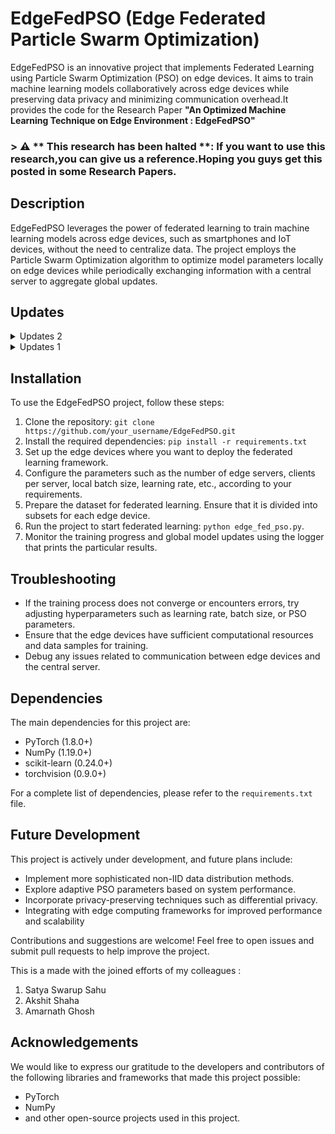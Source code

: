 # EdgeFedPSO (Edge Federated Particle Swarm Optimization)

EdgeFedPSO is an innovative project that implements Federated Learning using Particle Swarm Optimization (PSO) on edge devices. It aims to train machine learning models collaboratively across edge devices while preserving data privacy and minimizing communication overhead.It provides the code for the Research Paper **"An Optimized Machine Learning Technique on Edge Environment : EdgeFedPSO"** 

### > :warning: ** This research has been halted **: If you want to use this research,you can give us a reference.Hoping you guys get this posted in some Research Papers. ###

## Description

EdgeFedPSO leverages the power of federated learning to train machine learning models across edge devices, such as smartphones and IoT devices, without the need to centralize data. The project employs the Particle Swarm Optimization algorithm to optimize model parameters locally on edge devices while periodically exchanging information with a central server to aggregate global updates.

## Updates

<details>
<summary>
Updates 2
</summary>

### **Updates in EdgeFedPSO:** ###
1. **Model Architecture Enhancements**:
   - Introduced a split CNN architecture for improved training efficiency. The `ClientModel` and `EdgeModel` are now defined to separately handle local and edge computations.
   - Added dropout layers to reduce overfitting in both models.
2. **Particle Swarm Optimization (PSO) Implementation**:
   - Enhanced the `Particle` class with methods for updating velocity, position, and best fitness using PSO.
   - Implemented a `GlobalAggregationPSO` method that aggregates model parameters from multiple clients based on fitness scores, improving overall model performance.
3. **Non-IID Data Simulation**:
   - Added a function `create_non_iid_data` to generate non-IID datasets for clients, enhancing realism in federated learning scenarios.
4. **Bandwidth Simulation**:
   - Integrated bandwidth simulation for local and global transfers with configurable scenarios (best, worst, and default). The `simulate_transfer_time` function now models the time taken for data transfer based on client and edge server bandwidth.
5. **Particle Diversity**: 
   - The PSO algorithm now initializes particles with small random noise for increased diversity.
6. **Communication Cost Calculation**:
   - Implemented a function to calculate communication costs for each round, helping to analyze the efficiency of the federated learning process.

### **Updates in EdgeFed:**
1. **Non-IID Data Distribution**: 
   - Implemented a Dirichlet distribution-based method for creating non-IID data across clients, providing a more realistic scenario.
2. **Network Simulation**: 
   - Added bandwidth simulation to model data transfer between clients, edge servers, and the cloud.
3. **Learning Rate Decay**: 
   - Introduced a learning rate decay mechanism to improve convergence.
4. **Model Architecture**: 
   - Updated the CNN model architecture, splitting it into client and edge components for more efficient federated learning.
</details>


<details>
<summary>
Updates 1
</summary>


### **Updates in EdgeFedPSO:**
1. **PSO-based Model Update**: 
   - The Particle Swarm Optimization (PSO) algorithm has been integrated into the client-side model updates. Instead of traditional gradient-based updates, each client employs      multiple particles to explore better model parameters, combining cognitive and social terms for better convergence.
   - New helper functions to initialize particles and calculate fitness.
   - Velocity updates now include position clipping for better control, and diverse particles are initialized with noise.
2. **Improved Metrics and Aggregation**:
   - Clients now send updated models with precision, recall, and F1-score for enhanced evaluation.
   - Weighted averaging of model parameters uses PSO to fine-tune global model updates.
3. **Global Stopping Condition**:
   - Introduced accuracy threshold (95%) for early stopping during global aggregation.
4. **Efficiency Improvements**:
   - Refined learning rate adjustment and optimized PSO update process for faster convergence.

### **Updates in EdgeFed:**
1. **Dataset Splitting:**
   - In the updated version, `client_dataloaders` are created using subsets of the MNIST dataset for each edge server. This ensures that each server gets a unique portion of the dataset, reflecting a more realistic federated learning setup.
2. **Weighted Average of Model Parameters:**
   - The aggregation function is more explicit in calculating weighted averages of model parameters across clients based on their data size, improving the effectiveness of global model updates.
3. **Global Model Update:**
   - The new implementation ensures that the global model is updated directly using the aggregated local models’ state_dicts, improving synchronization across clients.

### **Misc Updates:**
1. **Enhanced Logging and Metrics:**
   - The updated code logs training and test set metrics (loss, accuracy, precision, recall, F1-score) for each communication round. This provides more visibility into model performance during training.
2. **Storage of Results:**
   - Enhanced result-saving capabilities, storing evaluation metrics (accuracy, loss, precision, recall, F1-score) after each round in `.pkl` files, making it easier to analyze training progression later.
3. **Evaluation on Test Set:**
   - The updated version evaluates both training and test data during each round, providing a more comprehensive performance analysis.
4. **Device Configuration:**
   - Added `torch.device` for utilizing GPU (`cuda`) if available, improving the performance for training on large datasets.

</details>

## Installation

To use the EdgeFedPSO project, follow these steps:

1. Clone the repository: `git clone https://github.com/your_username/EdgeFedPSO.git`
2. Install the required dependencies: `pip install -r requirements.txt`
3. Set up the edge devices where you want to deploy the federated learning framework.
4. Configure the parameters such as the number of edge servers, clients per server, local batch size, learning rate, etc., according to your requirements.
5. Prepare the dataset for federated learning. Ensure that it is divided into subsets for each edge device.
6. Run the project to start federated learning: `python edge_fed_pso.py`.
7. Monitor the training progress and global model updates using the logger that prints the particular results.


## Troubleshooting

- If the training process does not converge or encounters errors, try adjusting hyperparameters such as learning rate, batch size, or PSO parameters.
- Ensure that the edge devices have sufficient computational resources and data samples for training.
- Debug any issues related to communication between edge devices and the central server.

## Dependencies
The main dependencies for this project are:
   - PyTorch (1.8.0+)
   - NumPy (1.19.0+)
   - scikit-learn (0.24.0+)
   - torchvision (0.9.0+)

For a complete list of dependencies, please refer to the `requirements.txt` file.

## Future Development

This project is actively under development, and future plans include:

- Implement more sophisticated non-IID data distribution methods.
- Explore adaptive PSO parameters based on system performance.
- Incorporate privacy-preserving techniques such as differential privacy.
- Integrating with edge computing frameworks for improved performance and scalability

Contributions and suggestions are welcome! Feel free to open issues and submit pull requests to help improve the project.

This is a made with the joined efforts of my colleagues :
1. Satya Swarup Sahu
2. Akshit Shaha
3. Amarnath Ghosh

## Acknowledgements

We would like to express our gratitude to the developers and contributors of the following libraries and frameworks that made this project possible:

- PyTorch
- NumPy
- and other open-source projects used in this project.
